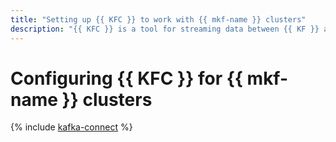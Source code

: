 ```yaml
---
title: "Setting up {{ KFC }} to work with {{ mkf-name }} clusters"
description: "{{ KFC }} is a tool for streaming data between {{ KF }} and other data stores. Use this tutorial to set up {{ KFC }} to interact with a {{ mkf-name }} cluster."
---
```


# Configuring {{ KFC }} for {{ mkf-name }} clusters


{% include [kafka-connect](../../_tutorials/dataplatform/mkf-kafka-connect.md) %}
